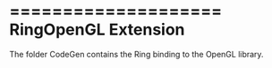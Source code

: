 ====================
RingOpenGL Extension
====================

The folder CodeGen contains the Ring binding to the OpenGL library.